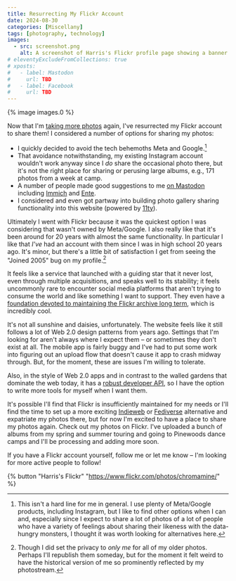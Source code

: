 ```yaml
---
title: Resurrecting My Flickr Account
date: 2024-08-30
categories: [Miscellany]
tags: [photography, technology]
images:
  - src: screenshot.png
    alt: A screenshot of Harris's Flickr profile page showing a banner with his personal information and a grid of photos below.
# eleventyExcludeFromCollections: true
# xposts:
#   - label: Mastodon
#     url: TBD
#   - label: Facebook
#     url: TBD
---
```


{% image images.0 %}

Now that I'm [taking more photos][d70-post] again, I've resurrected my Flickr account to share them! I considered a number of options for sharing my photos:

[d70-post]: https://chromamine.com/2024/08/some-favorite-d70-shots-spring-2024/

* I quickly decided to avoid the tech behemoths Meta and Google.[^1]
* That avoidance notwithstanding, my existing Instagram account wouldn't work anyway since I *do* share the occasional photo there, but it's not the right place for sharing or perusing large albums, e.g., 171 photos from a week at camp.
* A number of people made good suggestions to me [on Mastodon][] including [Immich][] and [Ente][].
* I considered and even got partway into building photo gallery sharing functionality into this website (powered by [11ty][]).

[on Mastodon]: https://social.coop/@harris/112984433487388983
[Immich]: https://immich.app/
[Ente]: https://ente.io/
[11ty]: https://chromamine.com/2023/10/eleventy/

Ultimately I went with Flickr because it was the quickest option I was considering that wasn't owned by Meta/Google. I also really like that it's been around for 20 years with almost the same functionality. In particular I like that *I've* had an account with them since I was in high school 20 years ago. It's minor, but there's a little bit of satisfaction I get from seeing the "Joined 2005" bug on my profile.[^2]

It feels like a service that launched with a guiding star that it never lost, even through multiple acquisitions, and speaks well to its stability; it feels uncommonly rare to encounter social media platforms that aren't trying to consume the world and like something I want to support. They even have a [foundation devoted to maintaining the Flickr archive long term](https://www.flickr.org/), which is incredibly cool.

It's not all sunshine and daisies, unfortunately. The website feels like it still follows a lot of Web 2.0 design patterns from years ago. Settings that I'm looking for aren't always where I expect them – or sometimes they don't exist at all. The mobile app is fairly buggy and I've had to put some work into figuring out an upload flow that doesn't cause it app to crash midway through. But, for the moment, these are issues I'm willing to tolerate.

Also, in the style of Web 2.0 apps and in contrast to the walled gardens that dominate the web today, it has a [robust developer API][], so I have the option to write more tools for myself when I want them.

[robust developer API]: https://www.flickr.com/services/developer

It's possible I'll find that Flickr is insufficiently maintained for my needs or I'll find the time to set up a more exciting [Indieweb][] or [Fediverse][] alternative and expatriate my photos there, but for now I'm excited to have a place to share my photos again. Check out my photos on Flickr. I've uploaded a bunch of albums from my spring and summer touring and going to Pinewoods dance camps and I'll be processing and adding more soon.

If you have a Flickr account yourself, follow me or let me know – I'm looking for more active people to follow!

[Indieweb]: https://indieweb.org/
[Fediverse]: https://fediverse.party/en/fediverse/

{% button "Harris's Flickr" "https://www.flickr.com/photos/chromamine/" %}


[^1]: This isn't a hard line for me in general. I use plenty of Meta/Google products, including Instagram, but I like to find other options when I can and, especially since I expect to share a lot of photos of a lot of people who have a variety of feelings about sharing their likeness with the data-hungry monsters, I thought it was worth looking for alternatives here.
[^2]: Though I did set the privacy to _only me_ for all of my older photos. Perhaps I'll republish them someday, but for the moment it felt weird to have the historical version of me so prominently reflected by my photostream.
